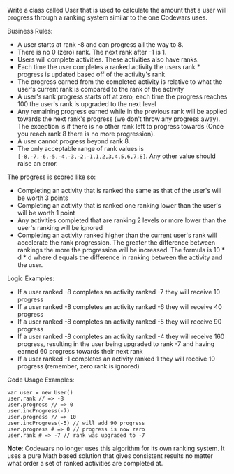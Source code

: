 Write a class called User that is used to calculate the amount that a user will progress through a ranking system similar to the one Codewars uses.

Business Rules:
* A user starts at rank -8 and can progress all the way to 8.
* There is no 0 (zero) rank. The next rank after -1 is 1.
* Users will complete activities. These activities also have ranks.
* Each time the user completes a ranked activity the users rank * progress is updated based off of the activity's rank
* The progress earned from the completed activity is relative to what the user's current rank is compared to the rank of the activity
* A user's rank progress starts off at zero, each time the progress reaches 100 the user's rank is upgraded to the next level
* Any remaining progress earned while in the previous rank will be applied towards the next rank's progress (we don't throw any progress away). The exception is if there is no other rank left to progress towards (Once you reach rank 8 there is no more progression).
* A user cannot progress beyond rank 8.
* The only acceptable range of rank values is `[-8,-7,-6,-5,-4,-3,-2,-1,1,2,3,4,5,6,7,8]`. Any other value should raise an error.

The progress is scored like so:
* Completing an activity that is ranked the same as that of the user's will be worth 3 points
* Completing an activity that is ranked one ranking lower than the user's will be worth 1 point
* Any activities completed that are ranking 2 levels or more lower than the user's ranking will be ignored
* Completing an activity ranked higher than the current user's rank will accelerate the rank progression. The greater the difference between rankings the more the progression will be increased. The formula is 10 * d * d where d equals the difference in ranking between the activity and the user.

Logic Examples:
* If a user ranked -8 completes an activity ranked -7 they will receive 10 progress
* If a user ranked -8 completes an activity ranked -6 they will receive 40 progress
* If a user ranked -8 completes an activity ranked -5 they will receive 90 progress
* If a user ranked -8 completes an activity ranked -4 they will receive 160 progress, resulting in the user being upgraded to rank -7 and having earned 60 progress towards their next rank
* If a user ranked -1 completes an activity ranked 1 they will receive 10 progress (remember, zero rank is ignored)

Code Usage Examples:
```
var user = new User()
user.rank // => -8
user.progress // => 0
user.incProgress(-7)
user.progress // => 10
user.incProgress(-5) // will add 90 progress
user.progress # => 0 // progress is now zero
user.rank # => -7 // rank was upgraded to -7
```

**Note**: Codewars no longer uses this algorithm for its own ranking system. It uses a pure Math based solution that gives consistent results no matter what order a set of ranked activities are completed at.